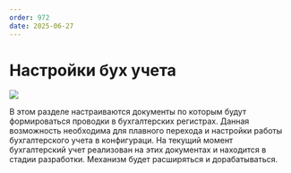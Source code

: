 ```yaml
---
order: 972
date: 2025-06-27
---
```

# Настройки бух учета

![](/images/настройки/бух.jpg)

В этом разделе настраиваются документы по которым будут формироваться проводки в бухгалтерских регистрах. Данная возможность необходима для плавного перехода и настройки работы бухгалтерского учета в конфигураци. На текущий момент бухгалтерский учет реализован на этих документах и находится в стадии разработки. Механизм будет расширяться и  дорабатываться. 
